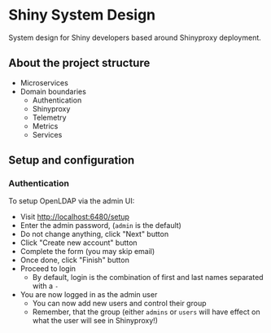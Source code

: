 # Shiny System Design

System design for Shiny developers based around Shinyproxy deployment.

## About the project structure

- Microservices
- Domain boundaries
  - Authentication
  - Shinyproxy
  - Telemetry
  - Metrics
  - Services

## Setup and configuration

### Authentication

To setup OpenLDAP via the admin UI:

- Visit [http://localhost:6480/setup](http://localhost:6480/setup)
- Enter the admin password, (`admin` is the default)
- Do not change anything, click "Next" button
- Click "Create new account" button
- Complete the form (you may skip email)
- Once done, click "Finish" button
- Proceed to login
  - By default, login is the combination of first and last names separated with a `-`
- You are now logged in as the admin user
  - You can now add new users and control their group
  - Remember, that the group (either `admins` or `users` will have effect on what the user will see in Shinyproxy!)

